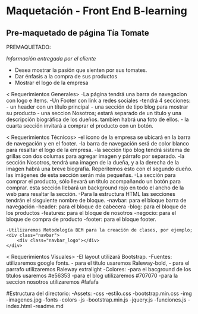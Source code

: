 # Maquetación - Front End B-learning

## Pre-maquetado de página Tía Tomate

PREMAQUETADO:

*Información entregada por el cliente*

- Desea mostrar la pasión que sienten por sus tomates.
- Dar énfasis a la compra de sus productos
- Mostrar el logo de la empresa

< Requerimientos Generales> 
	-La página tendrá una barra de navegacion con logo e items.
	-Un Footer con link a redes sociales
	-tendrá 4 secciones:
		- un header con un título principal
		- una sección de tipo blog para mostrar su producto
		- una seccion Nosotros; estará separado de un título y una descripción biográfica de los dueños. tambien habrá una foto de ellos.
		- la cuarta sección invitará a comprar el producto con un botón.

< Requerimientos Técnicos>
	-el icono de la empresa se ubicará en la barra de navegación y en el footer.
	-la barra de navegación será de color blanco para resaltar el logo de la empresa.
	-la sección tipo blog tendrá sistema de grillas con dos columas para agregar imagen y párrafo por separado.
	-la sección Nosotros, tendrá una imagen de la dueña, y a la derecha de la imagen habrá una breve biografía. Reperitemos esto con el segundo dueño. las imágenes de esta sección serán más pequeñas.
	-La sección para comprar el producto, sólo llevará un título acompañando un botón para comprar. esta sección llebará un background rojo en todo el ancho de la web para resaltar la sección.
	-Para la estructura HTML las secciones tendrán el sisguiente nombre de bloque.
		-navbar: para el bloque barra de navegación
		-header: para el bloque de cabecera
		-blog: para el bloque de los productos
		-features: para el bloque de nosotros
		-negocio: para el bloque de compra de producto
		-footer: para el bloque footer.

	-Utilizaremos Metodología BEM para la creación de clases, por ejemplo;
	<div class="navbar">
		<div class="navbar_logo"></div>
	</div>

< Requerimientos Visuales>
	-El layout utilizará Bootstrap.
	-Fuentes: utilizaremos google fonts.
		- para el título usaremos Raleway-bold,
		- para el parrafo utilizaremos Raleway extralight
	-Colores:
		-para el bacground de los titulos usaremos #e56353
		-para el blog utilizaremos #707070
		-para la seccion nosotros utilizaremos #fafafa


#Estructura del directorio:
	-Assets:
		-css
			-estilo.css
			-bootstrap.min.css
		-img
			-imagenes.jpg
		-fonts
		-colors
		-js
			-bootstrap.min.js
			-jquery.js
			-funciones.js
	-index.html
	-readme.md







